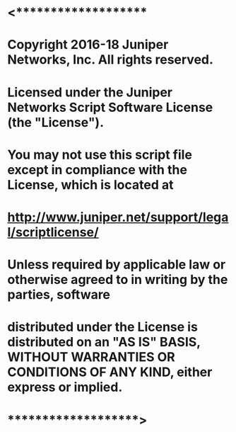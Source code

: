 # <*******************
# 
# Copyright 2016-18 Juniper Networks, Inc. All rights reserved.
# Licensed under the Juniper Networks Script Software License (the "License").
# You may not use this script file except in compliance with the License, which is located at
# http://www.juniper.net/support/legal/scriptlicense/
# Unless required by applicable law or otherwise agreed to in writing by the parties, software
# distributed under the License is distributed on an "AS IS" BASIS, WITHOUT WARRANTIES OR CONDITIONS OF ANY KIND, either express or implied.
# 
# *******************>

